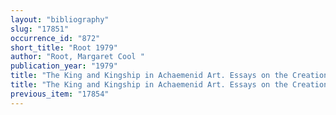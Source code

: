 ```yaml
---
layout: "bibliography"
slug: "17851"
occurrence_id: "872"
short_title: "Root 1979"
author: "Root, Margaret Cool "
publication_year: "1979"
title: "The King and Kingship in Achaemenid Art. Essays on the Creation of an Iconography of Empire, AcIr 19 = 3ème Série: Textes et Mémoires, Vol. 9 (Université de Liège Diss.)"
title: "The King and Kingship in Achaemenid Art. Essays on the Creation of an Iconography of Empire, AcIr 19 = 3ème Série: Textes et Mémoires, Vol. 9 (Université de Liège Diss.)"
previous_item: "17854"
---
```

